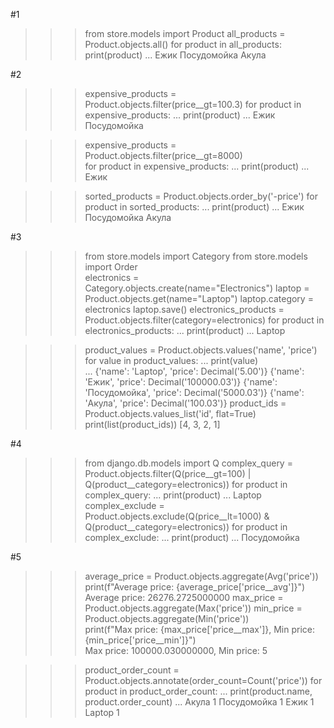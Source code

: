 #1
>>> from store.models import Product
>>> all_products = Product.objects.all()
>>> for product in all_products:
>>>    print(product)
... 
Ежик
Посудомойка
Акула

#2
>>> expensive_products = Product.objects.filter(price__gt=100.3) 
>>> for product in expensive_products:
...  print(product)
... 
Ежик
Посудомойка

>>> expensive_products = Product.objects.filter(price__gt=8000)   
>>> for product in expensive_products:
...  print(product)
... 
Ежик

>>> sorted_products = Product.objects.order_by('-price')
>>> for product in sorted_products:
...  print(product)
...
Ежик
Посудомойка
Акула

#3
>>> from store.models import Category 
>>> from store.models import Order    
>>> electronics = Category.objects.create(name="Electronics")
>>> laptop = Product.objects.get(name="Laptop")
>>> laptop.category = electronics
>>> laptop.save()
>>> electronics_products = Product.objects.filter(category=electronics) 
>>> for product in electronics_products:
...  print(product)
... 
Laptop

>>> product_values = Product.objects.values('name', 'price')
>>> for value in product_values:
...  print(value)    
... 
{'name': 'Laptop', 'price': Decimal('5.00')}
{'name': 'Ежик', 'price': Decimal('100000.03')}
{'name': 'Посудомойка', 'price': Decimal('5000.03')}
{'name': 'Акула', 'price': Decimal('100.03')}
>>> product_ids = Product.objects.values_list('id', flat=True)
>>> print(list(product_ids))
[4, 3, 2, 1]

#4
>>> from django.db.models import Q
>>> complex_query = Product.objects.filter(Q(price__gt=100) | Q(product__category=electronics)) 
>>> for product in complex_query:
...  print(product) 
... 
Laptop
>>> complex_exclude = Product.objects.exclude(Q(price__lt=1000) & Q(product__category=electronics))
>>> for product in complex_exclude:
...    print(product)
...
Посудомойка

#5
>>> average_price = Product.objects.aggregate(Avg('price'))
>>> print(f"Average price: {average_price['price__avg']}")
Average price: 26276.2725000000
>>> max_price = Product.objects.aggregate(Max('price')) 
>>> min_price = Product.objects.aggregate(Min('price'))   
>>> print(f"Max price: {max_price['price__max']}, Min price: {min_price['price__min']}")  
Max price: 100000.030000000, Min price: 5

>>> product_order_count = Product.objects.annotate(order_count=Count('price')) 
>>> for product in product_order_count:
...  print(product.name, product.order_count)
... 
Акула 1
Посудомойка 1
Ежик 1
Laptop 1




